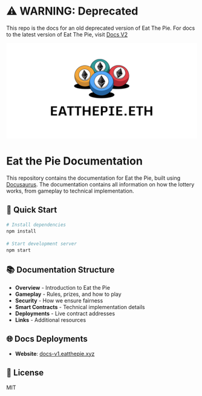 # ⚠️ WARNING: Deprecated

This repo is the docs for an old deprecated version of Eat The Pie. For docs to the latest version of Eat The Pie, visit [Docs V2](https://github.com/eatthepie/docs-v2)

![Eat The Pie](https://github.com/eatthepie/docs/blob/main/static/img/header.png)

# Eat the Pie Documentation

This repository contains the documentation for Eat the Pie, built using [Docusaurus](https://docusaurus.io/). The documentation contains all information on how the lottery works, from gameplay to technical implementation.

## 🚀 Quick Start

```bash
# Install dependencies
npm install

# Start development server
npm start
```

## 📚 Documentation Structure

- **Overview** - Introduction to Eat the Pie
- **Gameplay** - Rules, prizes, and how to play
- **Security** - How we ensure fairness
- **Smart Contracts** - Technical implementation details
- **Deployments** - Live contract addresses
- **Links** - Additional resources

## 🌐 Docs Deployments

- **Website**: [docs-v1.eatthepie.xyz](https://docs-v1.eatthepie.xyz)

## 📄 License

MIT
